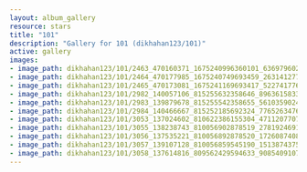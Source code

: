 ```yaml
---
layout: album_gallery
resource: stars
title: "101"
description: "Gallery for 101 (dikhahan123/101)"
active: gallery
images:
- image_path: dikhahan123/101/2463_470160371_1675240996360101_6369796027156465237_n.jpg
- image_path: dikhahan123/101/2464_470177985_1675240749693459_2631412774753209636_n.jpg
- image_path: dikhahan123/101/2465_470173081_1675241169693417_5227417765446590378_n.jpg
- image_path: dikhahan123/101/2982_140057106_815255632358646_8963615833394128567_n.jpg
- image_path: dikhahan123/101/2983_139879678_815255542358655_5610359024916835219_n.jpg
- image_path: dikhahan123/101/2984_140466667_815252185692324_776526347616084458_n.jpg
- image_path: dikhahan123/101/3053_137024602_810622386155304_4711207707709374998_n.jpg
- image_path: dikhahan123/101/3055_138238743_810056902878519_2781924691206186316_n.jpg
- image_path: dikhahan123/101/3056_137535221_810056892878520_1726087408428432224_n.jpg
- image_path: dikhahan123/101/3057_139107128_810056859545190_1513874375303413668_n.jpg
- image_path: dikhahan123/101/3058_137614816_809562429594633_9085409107209266787_n.jpg
---
```

